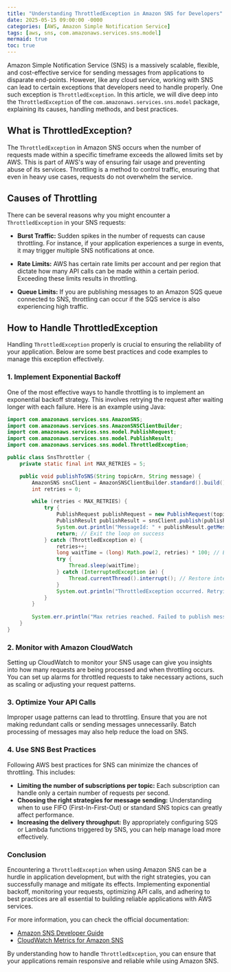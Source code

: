 ```yaml
---
title: "Understanding ThrottledException in Amazon SNS for Developers"
date: 2025-05-15 09:00:00 -0000
categories: [AWS, Amazon Simple Notification Service]
tags: [aws, sns, com.amazonaws.services.sns.model]
mermaid: true
toc: true
---
```



Amazon Simple Notification Service (SNS) is a massively scalable, flexible, and cost-effective service for sending messages from applications to disparate end-points. However, like any cloud service, working with SNS can lead to certain exceptions that developers need to handle properly. One such exception is `ThrottledException`. In this article, we will dive deep into the `ThrottledException` of the `com.amazonaws.services.sns.model` package, explaining its causes, handling methods, and best practices.

## What is ThrottledException?

The `ThrottledException` in Amazon SNS occurs when the number of requests made within a specific timeframe exceeds the allowed limits set by AWS. This is part of AWS's way of ensuring fair usage and preventing abuse of its services. Throttling is a method to control traffic, ensuring that even in heavy use cases, requests do not overwhelm the service.

## Causes of Throttling

There can be several reasons why you might encounter a `ThrottledException` in your SNS requests:

- **Burst Traffic:** Sudden spikes in the number of requests can cause throttling. For instance, if your application experiences a surge in events, it may trigger multiple SNS notifications at once.
  
- **Rate Limits:** AWS has certain rate limits per account and per region that dictate how many API calls can be made within a certain period. Exceeding these limits results in throttling.

- **Queue Limits:** If you are publishing messages to an Amazon SQS queue connected to SNS, throttling can occur if the SQS service is also experiencing high traffic.

## How to Handle ThrottledException

Handling `ThrottledException` properly is crucial to ensuring the reliability of your application. Below are some best practices and code examples to manage this exception effectively.

### 1. Implement Exponential Backoff

One of the most effective ways to handle throttling is to implement an exponential backoff strategy. This involves retrying the request after waiting longer with each failure. Here is an example using Java:

```java
import com.amazonaws.services.sns.AmazonSNS;
import com.amazonaws.services.sns.AmazonSNSClientBuilder;
import com.amazonaws.services.sns.model.PublishRequest;
import com.amazonaws.services.sns.model.PublishResult;
import com.amazonaws.services.sns.model.ThrottledException;

public class SnsThrottler {
    private static final int MAX_RETRIES = 5;

    public void publishToSNS(String topicArn, String message) {
        AmazonSNS snsClient = AmazonSNSClientBuilder.standard().build();
        int retries = 0;

        while (retries < MAX_RETRIES) {
            try {
                PublishRequest publishRequest = new PublishRequest(topicArn, message);
                PublishResult publishResult = snsClient.publish(publishRequest);
                System.out.println("MessageId: " + publishResult.getMessageId());
                return; // Exit the loop on success
            } catch (ThrottledException e) {
                retries++;
                long waitTime = (long) Math.pow(2, retries) * 100; // Exponential backoff
                try {
                    Thread.sleep(waitTime);
                } catch (InterruptedException ie) {
                    Thread.currentThread().interrupt(); // Restore interrupted status
                }
                System.out.println("ThrottledException occurred. Retrying... Attempt: " + retries);
            }
        }
        
        System.err.println("Max retries reached. Failed to publish message.");
    }
}
```

### 2. Monitor with Amazon CloudWatch

Setting up CloudWatch to monitor your SNS usage can give you insights into how many requests are being processed and when throttling occurs. You can set up alarms for throttled requests to take necessary actions, such as scaling or adjusting your request patterns.

### 3. Optimize Your API Calls

Improper usage patterns can lead to throttling. Ensure that you are not making redundant calls or sending messages unnecessarily. Batch processing of messages may also help reduce the load on SNS.

### 4. Use SNS Best Practices

Following AWS best practices for SNS can minimize the chances of throttling. This includes:

- **Limiting the number of subscriptions per topic:** Each subscription can handle only a certain number of requests per second.
- **Choosing the right strategies for message sending:** Understanding when to use FIFO (First-In-First-Out) or standard SNS topics can greatly affect performance.
- **Increasing the delivery throughput:** By appropriately configuring SQS or Lambda functions triggered by SNS, you can help manage load more effectively.

### Conclusion

Encountering a `ThrottledException` when using Amazon SNS can be a hurdle in application development, but with the right strategies, you can successfully manage and mitigate its effects. Implementing exponential backoff, monitoring your requests, optimizing API calls, and adhering to best practices are all essential to building reliable applications with AWS services.

For more information, you can check the official documentation:
- [Amazon SNS Developer Guide](https://docs.aws.amazon.com/sns/latest/dg/welcome.html)
- [CloudWatch Metrics for Amazon SNS](https://docs.aws.amazon.com/sns/latest/dg/sns-monitoring.html)

By understanding how to handle `ThrottledException`, you can ensure that your applications remain responsive and reliable while using Amazon SNS.